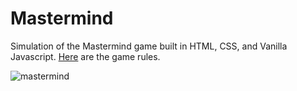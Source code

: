 # Mastermind

Simulation of the Mastermind game built in HTML, CSS, and Vanilla Javascript. [Here](pages/rules.html) are the game rules.

![mastermind](https://www.google.com/url?sa=i&url=https%3A%2F%2Fes.wikipedia.org%2Fwiki%2FMastermind&psig=AOvVaw2e4byqcUMdOrGGlkaCb6k6&ust=1685364825643000&source=images&cd=vfe&ved=0CBEQjRxqFwoTCNDj4a-HmP8CFQAAAAAdAAAAABAE)